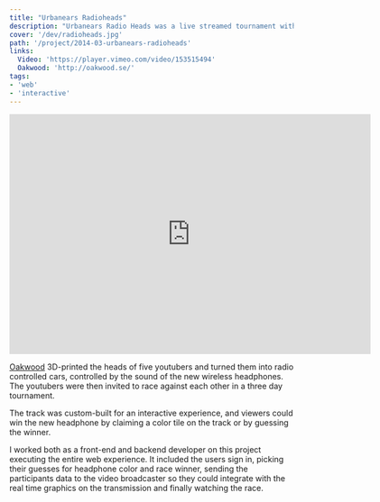 ```yaml
---
title: "Urbanears Radioheads"
description: "Urbanears Radio Heads was a live streamed tournament with youtubers racing each other with radio controlled 3D printed heads."
cover: '/dev/radioheads.jpg'
path: '/project/2014-03-urbanears-radioheads'
links:
  Video: 'https://player.vimeo.com/video/153515494'
  Oakwood: 'http://oakwood.se/'
tags:
- 'web'
- 'interactive'
---
```


<iframe src="https://player.vimeo.com/video/153515494" width="640" height="426" frameborder="0" allowfullscreen></iframe>

[Oakwood](http://oakwood.se/) 3D-printed the heads of five youtubers and turned them into radio controlled cars, controlled by the sound of the new wireless headphones. The youtubers were then invited to race against each other in a three day tournament.

The track was custom-built for an interactive experience, and viewers could win the new headphone by claiming a color tile on the track or by guessing the winner.

I worked both as a front-end and backend developer on this project executing the entire web experience. It included the users sign in, picking their guesses for headphone color and race winner, sending the participants data to the video broadcaster so they could integrate with the real time graphics on the transmission and finally watching the race.
